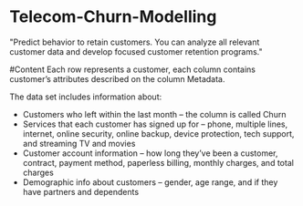# Telecom-Churn-Modelling

"Predict behavior to retain customers. You can analyze all relevant customer data and develop focused customer retention programs." 

#Content
Each row represents a customer, each column contains customer’s attributes described on the column Metadata.

The data set includes information about:

<ul>
<li>Customers who left within the last month – the column is called Churn</li>
<li>Services that each customer has signed up for – phone, multiple lines, internet, online security, online backup, device protection, tech support, and streaming TV and movies</li>
<li>Customer account information – how long they’ve been a customer, contract, payment method, paperless billing, monthly charges, and total charges</li>
<li>Demographic info about customers – gender, age range, and if they have partners and dependents</li>

</ul>
